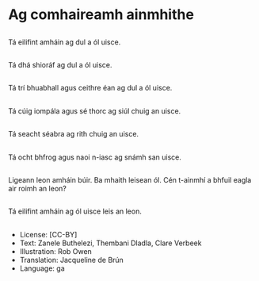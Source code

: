 # Ag comhaireamh ainmhithe

##
Tá eilifint amháin ag dul a ól uisce.

##
Tá dhá shioráf ag dul a ól uisce.

##
Tá trí bhuabhall agus ceithre éan ag dul a ól uisce.

##
Tá cúig iompála agus sé thorc ag siúl chuig an uisce.

##
Tá seacht séabra ag rith chuig an uisce.

##
Tá ocht bhfrog agus naoi n-iasc ag snámh san uisce.

##
Ligeann leon amháin búir. Ba mhaith leisean ól. Cén t-ainmhí a bhfuil eagla air roimh an leon?

##
Tá eilifint amháin ag ól uisce leis an leon.

##
* License: [CC-BY]
* Text: Zanele Buthelezi, Thembani Dladla, Clare Verbeek
* Illustration: Rob Owen
* Translation: Jacqueline de Brún
* Language: ga
